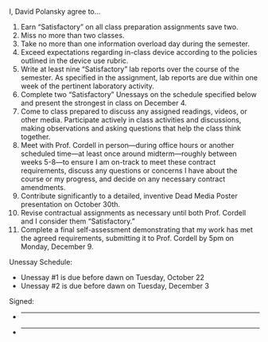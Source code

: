 I, David Polansky agree to…

1. Earn “Satisfactory” on all class preparation assignments save two.
2. Miss no more than two classes.
3. Take no more than one information overload day during the semester.
4. Exceed expectations regarding in-class device according to the policies outlined in the device use rubric.
5. Write at least nine “Satisfactory” lab reports over the course of the semester. As specified in the assignment, lab reports are due within one week of the pertinent laboratory activity.
6. Complete two “Satisfactory” Unessays on the schedule specified below and present the strongest in class on December 4.
7. Come to class prepared to discuss any assigned readings, videos, or other media. Participate actively in class activities and discussions, making observations and asking questions that help the class think together.
8. Meet with Prof. Cordell in person—during office hours or another scheduled time—at least once around midterm—roughly between weeks 5-8—to ensure I am on-track to meet these contract requirements, discuss any questions or concerns I have about the course or my progress, and decide on any necessary contract amendments.
9. Contribute significantly to a detailed, inventive Dead Media Poster presentation on October 30th.
10. Revise contractual assignments as necessary until both Prof. Cordell and I consider them “Satisfactory.”
11. Complete a final self-assessment demonstrating that my work has met the agreed requirements, submitting it to Prof. Cordell by 5pm on Monday, December 9.

Unessay Schedule:

+ Unessay #1 is due before dawn on Tuesday, October 22
+ Unessay #2 is due before dawn on Tuesday, December 3

Signed:

+ ____________
+ ____________